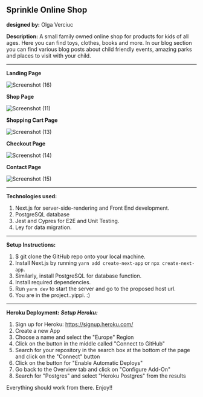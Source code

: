 ## **Sprinkle Online Shop**

**designed by:**
Olga Verciuc

**Description:** 
A small family owned online shop for products for kids of all ages. Here you can find toys, clothes, books and more. 
In our blog section you can find various blog posts about child friendly events, amazing parks and places to visit 
with your child. 

***

**Landing Page**

![Screenshot (16)](https://user-images.githubusercontent.com/81855159/122445747-22c63a00-cfa2-11eb-98fe-c682a16341fd.png)


**Shop Page**

![Screenshot (11)](https://user-images.githubusercontent.com/81855159/122445781-29ed4800-cfa2-11eb-946f-4b201f194a10.png)


**Shopping Cart Page**

![Screenshot (13)](https://user-images.githubusercontent.com/81855159/122445790-2c4fa200-cfa2-11eb-95ab-77fa26351dfc.png)


**Checkout Page**

![Screenshot (14)](https://user-images.githubusercontent.com/81855159/122445797-2eb1fc00-cfa2-11eb-9f6c-8cc903fbde7d.png)


**Contact Page**

![Screenshot (15)](https://user-images.githubusercontent.com/81855159/122445802-307bbf80-cfa2-11eb-85af-7b4ecd9e9935.png)



***


**Technologies used:**
1. Next.js for server-side-rendering and Front End development.
2. PostgreSQL database
3. Jest and Cypres for E2E and Unit Testing.
4. Ley for data migration.


***


**Setup Instructions:**
1. $ git clone the GitHub repo onto your local machine.
2. Install Next.js by running `yarn add create-next-app` or `npx create-next-app`.
3. Similarly, install PostgreSQL for database function.
4. Install required dependencies.
5. Run `yarn dev` to start the server and go to the proposed host url.
6. You are in the project..yippi. :)


***

**Heroku Deployment:**
***Setup Heroku:***
1. Sign up for Heroku: https://signup.heroku.com/
2. Create a new App
3. Choose a name and select the "Europe" Region
4. Click on the button in the middle called "Connect to GitHub"
5. Search for your repository in the search box at the bottom of the page and click on the "Connect" button
6. Click on the button for "Enable Automatic Deploys"
7. Go back to the Overview tab and click on "Configure Add-On"
8. Search for "Postgres" and select "Heroku Postgres" from the results

Everything should work from there. Enjoy!!
